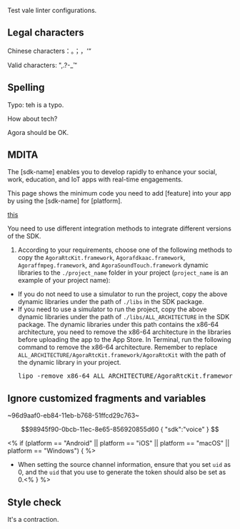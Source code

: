 Test vale linter configurations.

## Legal characters

Chinese characters：。；，‘“ 

Valid characters: ",.?-_™

## Spelling

Typo: teh is a typo.

How about tech?

Agora should be OK.


## MDITA

The [sdk-name] enables you to develop rapidly to enhance your social, work, education, and IoT apps with real-time engagements.

This page shows the minimum code you need to add [feature] into your app by using the [sdk-name] for [platform].

[this](somelink)

<p conref="conref/integrate-the-sdk-apple.dita#integrate-the-sdk/cocoapods"></p>

You need to use different integration methods to integrate different versions of the SDK.

1. According to your requirements, choose one of the following methods to copy the `AgoraRtcKit.framework`, `Agorafdkaac.framework`, <ph props="video live lives">`Agoraffmpeg.framework`, </ph>and `AgoraSoundTouch.framework` dynamic libraries to the `./project_name` folder in your project (`project_name` is an example of your project name):

<ul>
<li>If you do not need to use a simulator to run the project, copy the above dynamic libraries under the path of <code>./libs</code> in the SDK package.</li>
<li>If you need to use a simulator to run the project, copy the above dynamic libraries under the path of <code>./libs/ALL_ARCHITECTURE</code> in the SDK package. The dynamic libraries under this path contains the x86-64 architecture, you need to remove the x86-64 architecture in the libraries before uploading the app to the App Store.
In Terminal, run the following command to remove the x86-64 architecture. Remember to replace <code>ALL_ARCHITECTURE/AgoraRtcKit.framework/AgoraRtcKit</code> with the path of the dynamic library in your project.
<pre>lipo -remove x86-64 ALL_ARCHITECTURE/AgoraRtcKit.framework/AgoraRtcKit -output ALL_ARCHITECTURE/AgoraRtcKit.framework/AgoraRtcKit</pre>
</li>
</ul>

## Ignore customized fragments and variables

~96d9aaf0-eb84-11eb-b768-51ffcd29c763~

$$98945f90-0bcb-11ec-8e65-856920855d60
{
"sdk":"voice"
}
$$

<% if (platform == "Android" || platform == "iOS" || platform == "macOS" || platform == "Windows") { %>
- When setting the source channel information, ensure that you set `uid` as 0, and the `uid` that you use to generate the token should also be set as 0.<% } %>


## Style check

It's a contraction.